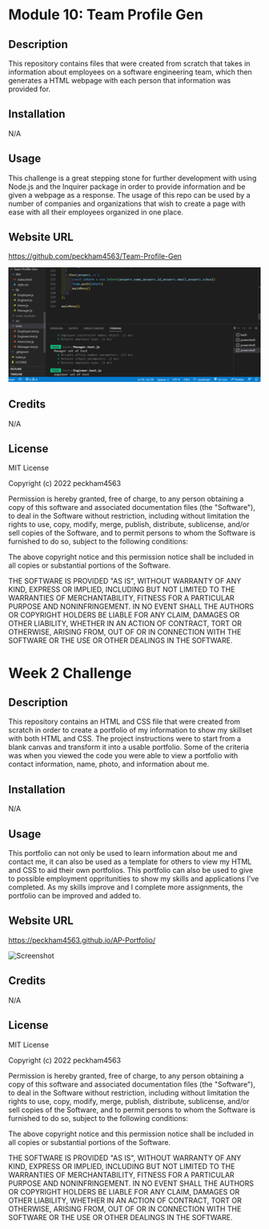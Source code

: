 # Module 10: Team Profile Gen

## Description
This repository contains files that were created from scratch that takes in information about employees on a software engineering team, which then generates a HTML webpage with each person that information was provided for. 

## Installation

N/A

## Usage

This challenge is a great stepping stone for further development with using Node.js and the Inquirer package in order to provide information and be given a webpage as a response. The usage of this repo can be used by a number of companies and organizations that wish to create a page with ease with all their employees organized in one place. 

## Website URL

https://github.com/peckham4563/Team-Profile-Gen

![Screenshot](/dist/Team-profile-gen-screenshot.PNG "Webpage Screenshot")

## Credits

N/A

## License

MIT License

Copyright (c) 2022 peckham4563

Permission is hereby granted, free of charge, to any person obtaining a copy
of this software and associated documentation files (the "Software"), to deal
in the Software without restriction, including without limitation the rights
to use, copy, modify, merge, publish, distribute, sublicense, and/or sell
copies of the Software, and to permit persons to whom the Software is
furnished to do so, subject to the following conditions:

The above copyright notice and this permission notice shall be included in all
copies or substantial portions of the Software.

THE SOFTWARE IS PROVIDED "AS IS", WITHOUT WARRANTY OF ANY KIND, EXPRESS OR
IMPLIED, INCLUDING BUT NOT LIMITED TO THE WARRANTIES OF MERCHANTABILITY,
FITNESS FOR A PARTICULAR PURPOSE AND NONINFRINGEMENT. IN NO EVENT SHALL THE
AUTHORS OR COPYRIGHT HOLDERS BE LIABLE FOR ANY CLAIM, DAMAGES OR OTHER
LIABILITY, WHETHER IN AN ACTION OF CONTRACT, TORT OR OTHERWISE, ARISING FROM,
OUT OF OR IN CONNECTION WITH THE SOFTWARE OR THE USE OR OTHER DEALINGS IN THE
SOFTWARE.
# Week 2 Challenge

## Description
This repository contains an HTML and CSS file that were created from scratch in order to create a portfolio of my information to show my skillset with both HTML and CSS. The project instructions were to start from a blank canvas and transform it into a usable portfolio. Some of the criteria was when you viewed the code you were able to view a portfolio with contact information, name, photo, and information about me.
## Installation

N/A

## Usage

This portfolio can not only be used to learn information about me and contact me, it can also be used as a template for others to view my HTML and CSS to aid their own portfolios. This portfolio can also be used to give to possible employment oppritunities to show my skills and applications I've completed. As my skills improve and I complete more assignments, the portfolio can be improved and added to. 

## Website URL

https://peckham4563.github.io/AP-Portfolio/

![Screenshot](/Other/Portfolio-Screenshot.png "Webpage Screenshot")

## Credits

N/A

## License

MIT License

Copyright (c) 2022 peckham4563

Permission is hereby granted, free of charge, to any person obtaining a copy
of this software and associated documentation files (the "Software"), to deal
in the Software without restriction, including without limitation the rights
to use, copy, modify, merge, publish, distribute, sublicense, and/or sell
copies of the Software, and to permit persons to whom the Software is
furnished to do so, subject to the following conditions:

The above copyright notice and this permission notice shall be included in all
copies or substantial portions of the Software.

THE SOFTWARE IS PROVIDED "AS IS", WITHOUT WARRANTY OF ANY KIND, EXPRESS OR
IMPLIED, INCLUDING BUT NOT LIMITED TO THE WARRANTIES OF MERCHANTABILITY,
FITNESS FOR A PARTICULAR PURPOSE AND NONINFRINGEMENT. IN NO EVENT SHALL THE
AUTHORS OR COPYRIGHT HOLDERS BE LIABLE FOR ANY CLAIM, DAMAGES OR OTHER
LIABILITY, WHETHER IN AN ACTION OF CONTRACT, TORT OR OTHERWISE, ARISING FROM,
OUT OF OR IN CONNECTION WITH THE SOFTWARE OR THE USE OR OTHER DEALINGS IN THE
SOFTWARE.
